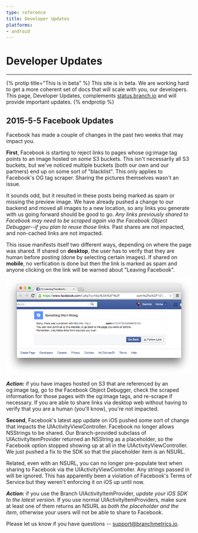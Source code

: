 ```yaml
---
type: reference
title: Developer Updates
platforms:
- android
---
```


# Developer Updates

------

{% protip title="This is in beta" %}
This site is in beta. We are working hard to get a more coherent set of docs that will scale with you, our developers. This page, Developer Updates, complements [status.branch.io](https://status.branch.io) and will provide important updates.
{% endprotip %}


## 2015-5-5 Facebook Updates

Facebook has made a couple of changes in the past two weeks that may impact you. 

**First**, Facebook is starting to reject links to pages whose og:image tag points to an image hosted on _some_ S3 buckets. This isn't necessarily all S3 buckets, but we've noticed multiple buckets (both our own and our partners) end up on some sort of "blacklist". This only applies to Facebook's OG tag scraper. Sharing the pictures themselves wasn't an issue.

It sounds odd, but it resulted in these posts being marked as spam or missing the preview image. We have already pushed a change to our backend and moved all images to a new location, so any links you generate with us going forward should be good to go. *Any links previously shared to Facebook may need to be scraped again via the Facebook Object Debugger--if you plan to reuse those links.* Past shares are not impacted, and non-cached links are not impacted.

This issue manifests itself two different ways, depending on where the page was shared. If shared on **desktop**, the user has to verify that they are human before posting (done by selecting certain images). If shared on **mobile**, no verfication is done but then the link is marked as spam and anyone clicking on the link will be warned about "Leaving Facebook".

![Leaving Facebook](/img/reference/developer_updates/leaving_facebook.png)

**_Action:_** if you have images hosted on S3 that are referenced by an og:image tag, go to the Facebook Object Debugger, check the scraped information for those pages with the og:image tags, and re-scrape if necessary. If you are able to share links via desktop web without having to verify that you are a human (you'll know), you're not impacted.

**Second**, Facebook's latest app update on iOS pushed some sort of change that impacts the UIActivityViewController. Facebook no longer allows NSStrings to be shared. Our Branch-provided subclass of UIActivityItemProvider returned an NSString as a placeholder, so the Facebook option stopped showing up at all in the UIActivityViewController. We just pushed a fix to the SDK so that the placeholder item is an NSURL.

Related, even with an NSURL, you can no longer pre-populate text when sharing to Facebook via the UIActivityViewController. Any strings passed in will be ignored. This has apparently been a violation of Facebook's Terms of Service but they weren't enforcing it on iOS up until now.

**_Action:_** if you use the Branch UIActivityItemProvider, *update your iOS SDK to the latest version*. If you use normal UIActivityItemProviders, make sure at least one of them returns an NSURL as *both the placeholder and the item*, otherwise your users will not be able to share to Facebook.

Please let us know if you have questions -- support@branchmetrics.io.

